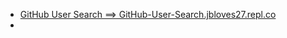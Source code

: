 - [GitHub User Search ==> GitHub-User-Search.jbloves27.repl.co](https://GitHub-User-Search.jbloves27.repl.co)
- 
